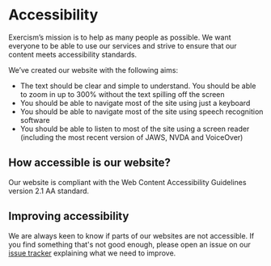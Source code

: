 # Accessibility

Exercism’s mission is to help as many people as possible. We want everyone to be able to use our services and strive to ensure that our content meets accessibility standards.

We’ve created our website with the following aims:

- The text should be clear and simple to understand. You should be able to zoom in up to 300% without the text spilling off the screen
- You should be able to navigate most of the site using just a keyboard
- You should be able to navigate most of the site using speech recognition software
- You should be able to listen to most of the site using a screen reader (including the most recent version of JAWS, NVDA and VoiceOver)

## How accessible is our website?

Our website is compliant with the Web Content Accessibility Guidelines version 2.1 AA standard.

## Improving accessibility

We are always keen to know if parts of our websites are not accessible.
If you find something that's not good enough, please open an issue on our [issue tracker](https://github.com/exercism/exercise) explaining what we need to improve.
